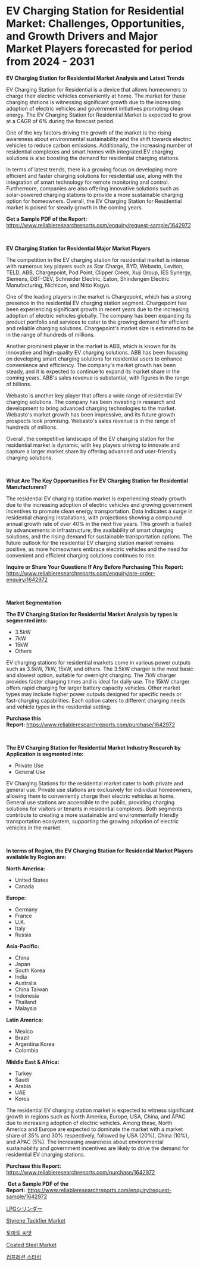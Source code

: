 <p><h1>EV Charging Station for Residential Market: Challenges, Opportunities, and Growth Drivers and Major Market Players forecasted for period from 2024 - 2031</h1></p><p><strong>EV Charging Station for Residential Market Analysis and Latest Trends</strong></p>
<p><p>EV Charging Station for Residential is a device that allows homeowners to charge their electric vehicles conveniently at home. The market for these charging stations is witnessing significant growth due to the increasing adoption of electric vehicles and government initiatives promoting clean energy. The EV Charging Station for Residential Market is expected to grow at a CAGR of 6% during the forecast period.</p><p>One of the key factors driving the growth of the market is the rising awareness about environmental sustainability and the shift towards electric vehicles to reduce carbon emissions. Additionally, the increasing number of residential complexes and smart homes with integrated EV charging solutions is also boosting the demand for residential charging stations. </p><p>In terms of latest trends, there is a growing focus on developing more efficient and faster charging solutions for residential use, along with the integration of smart technology for remote monitoring and control. Furthermore, companies are also offering innovative solutions such as solar-powered charging stations to provide a more sustainable charging option for homeowners. Overall, the EV Charging Station for Residential market is poised for steady growth in the coming years.</p></p>
<p><strong>Get a Sample PDF of the Report:&nbsp;</strong> <a href="https://www.reliableresearchreports.com/enquiry/request-sample/1642972">https://www.reliableresearchreports.com/enquiry/request-sample/1642972</a></p>
<p>&nbsp;</p>
<p><strong>EV Charging Station for Residential Major Market Players</strong></p>
<p><p>The competition in the EV charging station for residential market is intense with numerous key players such as Star Charge, BYD, Webasto, Leviton, TELD, ABB, Chargepoint, Pod Point, Clipper Creek, Xuji Group, IES Synergy, Siemens, DBT-CEV, Schneider Electric, Eaton, Shindengen Electric Manufacturing, Nichicon, and Nitto Kogyo.</p><p>One of the leading players in the market is Chargepoint, which has a strong presence in the residential EV charging station segment. Chargepoint has been experiencing significant growth in recent years due to the increasing adoption of electric vehicles globally. The company has been expanding its product portfolio and services to cater to the growing demand for efficient and reliable charging solutions. Chargepoint's market size is estimated to be in the range of hundreds of millions.</p><p>Another prominent player in the market is ABB, which is known for its innovative and high-quality EV charging solutions. ABB has been focusing on developing smart charging solutions for residential users to enhance convenience and efficiency. The company's market growth has been steady, and it is expected to continue to expand its market share in the coming years. ABB's sales revenue is substantial, with figures in the range of billions.</p><p>Webasto is another key player that offers a wide range of residential EV charging solutions. The company has been investing in research and development to bring advanced charging technologies to the market. Webasto's market growth has been impressive, and its future growth prospects look promising. Webasto's sales revenue is in the range of hundreds of millions.</p><p>Overall, the competitive landscape of the EV charging station for the residential market is dynamic, with key players striving to innovate and capture a larger market share by offering advanced and user-friendly charging solutions.</p></p>
<p>&nbsp;</p>
<p><strong>What Are The Key Opportunities For EV Charging Station for Residential Manufacturers?</strong></p>
<p><p>The residential EV charging station market is experiencing steady growth due to the increasing adoption of electric vehicles and growing government incentives to promote clean energy transportation. Data indicates a surge in residential charging installations, with projections showing a compound annual growth rate of over 40% in the next five years. This growth is fueled by advancements in infrastructure, the availability of smart charging solutions, and the rising demand for sustainable transportation options. The future outlook for the residential EV charging station market remains positive, as more homeowners embrace electric vehicles and the need for convenient and efficient charging solutions continues to rise.</p></p>
<p><strong>Inquire or Share Your Questions If Any Before Purchasing This Report:</strong> <a href="https://www.reliableresearchreports.com/enquiry/pre-order-enquiry/1642972">https://www.reliableresearchreports.com/enquiry/pre-order-enquiry/1642972</a></p>
<p>&nbsp;</p>
<p><strong>Market Segmentation</strong></p>
<p><strong>The EV Charging Station for Residential Market Analysis by types is segmented into:</strong></p>
<p><ul><li>3.5kW</li><li>7kW</li><li>15kW</li><li>Others</li></ul></p>
<p><p>EV charging stations for residential markets come in various power outputs such as 3.5kW, 7kW, 15kW, and others. The 3.5kW charger is the most basic and slowest option, suitable for overnight charging. The 7kW charger provides faster charging times and is ideal for daily use. The 15kW charger offers rapid charging for larger battery capacity vehicles. Other market types may include higher power outputs designed for specific needs or fast-charging capabilities. Each option caters to different charging needs and vehicle types in the residential setting.</p></p>
<p><strong>Purchase this Report:&nbsp;</strong><a href="https://www.reliableresearchreports.com/purchase/1642972">https://www.reliableresearchreports.com/purchase/1642972</a></p>
<p>&nbsp;</p>
<p><strong>The EV Charging Station for Residential Market Industry Research by Application is segmented into:</strong></p>
<p><ul><li>Private Use</li><li>General Use</li></ul></p>
<p><p>EV Charging Stations for the residential market cater to both private and general use. Private use stations are exclusively for individual homeowners, allowing them to conveniently charge their electric vehicles at home. General use stations are accessible to the public, providing charging solutions for visitors or tenants in residential complexes. Both segments contribute to creating a more sustainable and environmentally friendly transportation ecosystem, supporting the growing adoption of electric vehicles in the market.</p></p>
<p>&nbsp;</p>
<p><strong>In terms of Region, the EV Charging Station for Residential Market Players available by Region are:</strong></p>
<p>
    <p> <strong> North America: </strong>
        <ul>
            <li>United States</li>
            <li>Canada</li>
        </ul>
        </p> 
    <p> <strong> Europe: </strong>
        <ul>
            <li>Germany</li>
            <li>France</li>
            <li>U.K.</li>
            <li>Italy</li>
            <li>Russia</li>
        </ul>
        </p> 
    <p> <strong> Asia-Pacific: </strong>
        <ul>
            <li>China</li>
            <li>Japan</li>
            <li>South Korea</li>
            <li>India</li>
            <li>Australia</li>
            <li>China Taiwan</li>
            <li>Indonesia</li>
            <li>Thailand</li>
            <li>Malaysia</li>
        </ul>
        </p> 
    <p> <strong> Latin America: </strong>
        <ul>
            <li>Mexico</li>
            <li>Brazil</li>
            <li>Argentina Korea</li>
            <li>Colombia</li>
        </ul>
        </p> 
    <p> <strong> Middle East & Africa: </strong>
        <ul>
            <li>Turkey</li>
            <li>Saudi</li>
            <li>Arabia</li>
            <li>UAE</li>
            <li>Korea</li>
        </ul>
    </p>
    </p>
<p><p>The residential EV charging station market is expected to witness significant growth in regions such as North America, Europe, USA, China, and APAC due to increasing adoption of electric vehicles. Among these, North America and Europe are expected to dominate the market with a market share of 35% and 30% respectively, followed by USA (20%), China (10%), and APAC (5%). The increasing awareness about environmental sustainability and government incentives are likely to drive the demand for residential EV charging stations.</p></p>
<p><strong>Purchase this Report: </strong><a href="https://www.reliableresearchreports.com/purchase/1642972">https://www.reliableresearchreports.com/purchase/1642972</a></p>
<p>&nbsp;<strong>Get a Sample PDF of the Report:&nbsp;&nbsp;</strong><a href="https://www.reliableresearchreports.com/enquiry/request-sample/1642972">https://www.reliableresearchreports.com/enquiry/request-sample/1642972</a></p>
<p><strong></strong></p>
<p><p><a href="https://medium.com/@samirmayert1/lpg%E3%82%B7%E3%83%AA%E3%83%B3%E3%83%80%E3%83%BC%E5%B8%82%E5%A0%B4-2031%E5%B9%B4%E3%81%BE%E3%81%A7%E3%81%AE%E3%83%88%E3%83%AC%E3%83%B3%E3%83%89-%E4%BA%88%E6%B8%AC-%E7%AB%B6%E4%BA%89%E5%88%86%E6%9E%90-fd5120d38ce3">LPGシリンダー</a></p><p><a href="https://military-diascia-e68.notion.site/Styrene-Tackfier-Market-Challenges-Opportunities-and-Growth-Drivers-and-Major-Market-Players-fore-69535f22f1dd46a9b6b2a6e0435e00cf">Styrene Tackfier Market</a></p><p><a href="https://medium.com/@biheemgalvinlouises6hokrh3h/%ED%86%A0%EB%A7%88%ED%86%A0-%EC%94%A8%EC%95%97-%EC%8B%9C%EC%9E%A5-%EC%A2%85%EB%A5%98-%EC%9D%91%EC%9A%A9-%EB%B0%8F-%EC%A7%80%EB%A6%AC%EC%97%90-%EB%8C%80%ED%95%9C-%ED%8F%AC%EA%B4%84%EC%A0%81-%ED%8F%89%EA%B0%80-bc4027008e7e">토마토 씨앗</a></p><p><a href="https://view.publitas.com/reportprime-1/coated-steel-market-research-report-provides-critical-insights-that-can-help-shape-business-development-and-investment-strategies/">Coated Steel Market</a></p><p><a href="https://medium.com/@biheemgalvinlouises6hokrh3h/%EC%BB%B4%ED%94%84%EB%A0%88%EC%85%98-%EC%8A%A4%ED%83%80%ED%82%B9-%EC%8B%9C%EC%9E%A5-%EA%B7%9C%EB%AA%A8-cagr-%ED%8A%B8%EB%A0%8C%EB%93%9C-2024-2030-526646a636fb">컴프레션 스타킹</a></p></p>